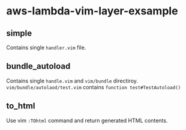 # aws-lambda-vim-layer-exsample

## simple 

Contains single `handler.vim` file.

## bundle_autoload

Contains single `handle.vim` and `vim/bundle` directiroy.
`vim/bundle/autolaod/test.vim` contains `function test#TestAutoload()`

## to_html

Use vim `:TOhtml` command and return generated HTML contents.
